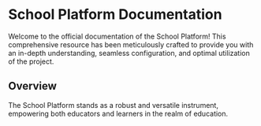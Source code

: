 # School Platform Documentation

Welcome to the official documentation of the School Platform! This comprehensive resource has been meticulously crafted to provide you with an in-depth understanding, seamless configuration, and optimal utilization of the project.

## Overview

The School Platform stands as a robust and versatile instrument, empowering both educators and learners in the realm of education.

<!-- ## Contents

- [Introduction Guide](user-guide/introduction.md): A quick introduction to the School Platform and its key features.
- [User Guide](user-guide/usage.md): A detailed guide on how to use the School Platform in different scenarios.
- [Examples](user-guide/examples.md): Practical usage examples of the School Platform to help you get started.
- [API Reference](api-reference/): In-depth documentation of the classes, functions, and methods of the School Platform API.

## Getting Started

To get started with the School Platform, follow these steps:

1. Install the School Platform by following the instructions in [Installation](getting-started.md#installation).
2. Refer to the [Introduction Guide](user-guide/introduction.md) to understand the basic concepts.
3. Follow the [User Guide](user-guide/usage.md) for detailed instructions on utilizing the project's features.

## Contribution

We welcome contributions! If you'd like to help improve the documentation or the project itself, please refer to our [contribution guide](CONTRIBUTING.md) for more information.

## Support

If you have any questions, issues, or suggestions, feel free to reach out to us at [support@projectxyz.com](mailto:support@projectxyz.com).

Let's embark on the journey of exploring the School Platform together! -->
